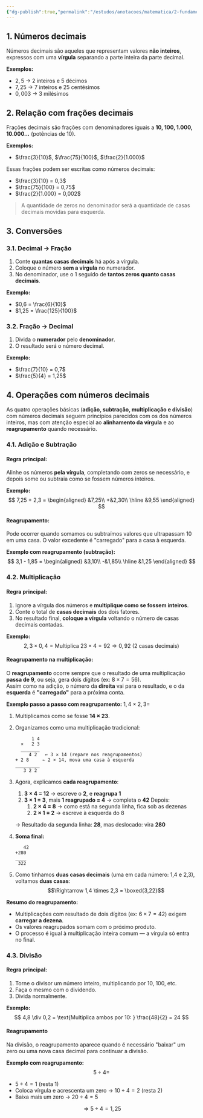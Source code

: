 ```yaml
---
{"dg-publish":true,"permalink":"/estudos/anotacoes/matematica/2-fundamental-2/3-fracoes-e-numeros-decimais/3-2-numeros-decimais/"}
---
```


## 1. Números decimais

Números decimais são aqueles que representam valores **não inteiros**, expressos com uma **vírgula** separando a parte inteira da parte decimal.

**Exemplos:**
- $2,5$ → 2 inteiros e 5 décimos
- $7,25$ → 7 inteiros e 25 centésimos
- $0,003$ → 3 milésimos

## 2. Relação com frações decimais

Frações decimais são frações com denominadores iguais a **10, 100, 1.000, 10.000...** (potências de 10).

**Exemplos:**
- $\frac{3}{10}$, $\frac{75}{100}$, $\frac{2}{1.000}$

Essas frações podem ser escritas como números decimais:

- $\frac{3}{10} = 0,3$
- $\frac{75}{100} = 0,75$
- $\frac{2}{1.000} = 0,002$

> A quantidade de zeros no denominador será a quantidade de casas decimais movidas para esquerda.

## 3. Conversões

### 3.1. Decimal → Fração

1. Conte **quantas casas decimais** há após a vírgula.
2. Coloque o número **sem a vírgula** no numerador.
3. No denominador, use o 1 seguido de **tantos zeros quanto casas decimais**.

**Exemplo:**
- $0,6 = \frac{6}{10}$
- $1,25 = \frac{125}{100}$

### 3.2. Fração → Decimal

1. Divida o **numerador** pelo **denominador**.
2. O resultado será o número decimal.

**Exemplo:**
- $\frac{7}{10} = 0,7$
- $\frac{5}{4} = 1,25$

## 4. Operações com números decimais

As quatro operações básicas (**adição, subtração, multiplicação e divisão**) com números decimais seguem princípios parecidos com os dos números inteiros, mas com atenção especial ao **alinhamento da vírgula** e ao **reagrupamento** quando necessário.

### 4.1. Adição e Subtração

#### Regra principal:

Alinhe os números **pela vírgula**, completando com zeros se necessário, e depois some ou subtraia como se fossem números inteiros.

**Exemplo:**
$$
7,25 + 2,3 =  
\begin{aligned}
&7,25\\
+&2,30\\
\hline
&9,55
\end{aligned}
$$

#### Reagrupamento:

Pode ocorrer quando somamos ou subtraímos valores que ultrapassam 10 em uma casa. O valor excedente é "carregado" para a casa à esquerda.

**Exemplo com reagrupamento (subtração):**
$$
3,1 - 1,85 =
\begin{aligned}
&3,10\\
-&1,85\\
\hline
&1,25
\end{aligned}
$$

### 4.2. Multiplicação

#### Regra principal:

1. Ignore a vírgula dos números e **multiplique como se fossem inteiros**.  
2. Conte o total de **casas decimais** dos dois fatores.  
3. No resultado final, **coloque a vírgula** voltando o número de casas decimais contadas.

**Exemplo:**
$$
2,3 \times 0,4 =  
\text{Multiplica } 23 \times 4 = 92 \Rightarrow 0,92 \ (\text{2 casas decimais})
$$

#### Reagrupamento na multiplicação:

O **reagrupamento** ocorre sempre que o resultado de uma multiplicação **passa de 9**, ou seja, gera dois dígitos (ex: $8 \times 7 = 56$).  
Assim como na adição, o número da **direita** vai para o resultado, e o da **esquerda** é **"carregado"** para a próxima conta.

**Exemplo passo a passo com reagrupamento:** $1,4 \times 2,3 =$

1. Multiplicamos como se fosse **14 × 23**.

2. Organizamos como uma multiplicação tradicional:
	```
	      1 4
	  ×   2 3
	  _______
	     4 2   ← 3 × 14 (repare nos reagrupamentos)
	+ 2 8     ← 2 × 14, mova uma casa à esquerda
	_________
	   3 2 2
	```

3. Agora, explicamos **cada reagrupamento**:
	1. **3 × 4 = 12** → escreve o **2**, e **reagrupa 1**
	2. **3 × 1 = 3**, mais **1 reagrupado = 4** → completa o **42**
	Depois:
		1. **2 × 4 = 8** → como está na segunda linha, fica sob as dezenas  
		2. **2 × 1 = 2** → escreve à esquerda do 8  
	
	→ Resultado da segunda linha: **28**, mas deslocado: vira **280**

4. **Soma final:**
	```
	   42
	+280
	____
	 322
	```

5. Como tínhamos **duas casas decimais** (uma em cada número: 1,4 e 2,3), voltamos **duas casas**: $$\Rightarrow 1,4 \times 2,3 = \boxed{3,22}$$

**Resumo do reagrupamento:**

- Multiplicações com resultado de dois dígitos (ex: $6 \times 7 = 42$) exigem **carregar a dezena**.
- Os valores reagrupados somam com o próximo produto.
- O processo é igual à multiplicação inteira comum — a vírgula só entra no final.

### 4.3. Divisão

#### Regra principal:

1. Torne o divisor um número inteiro, multiplicando por 10, 100, etc.  
2. Faça o mesmo com o dividendo.  
3. Divida normalmente.

**Exemplo:**
$$
4,8 \div 0,2 =  
\text{Multiplica ambos por 10: } \frac{48}{2} = 24
$$

#### Reagrupamento

Na divisão, o reagrupamento aparece quando é necessário "baixar" um zero ou uma nova casa decimal para continuar a divisão.

**Exemplo com reagrupamento:**
$$
5 \div 4 =
$$
- $5 \div 4 = 1$ (resta $1$)  
- Coloca vírgula e acrescenta um zero → $10 \div 4 = 2$ (resta $2$)  
- Baixa mais um zero → $20 \div 4 = 5$

$$
\Rightarrow 5 \div 4 = 1,25
$$
